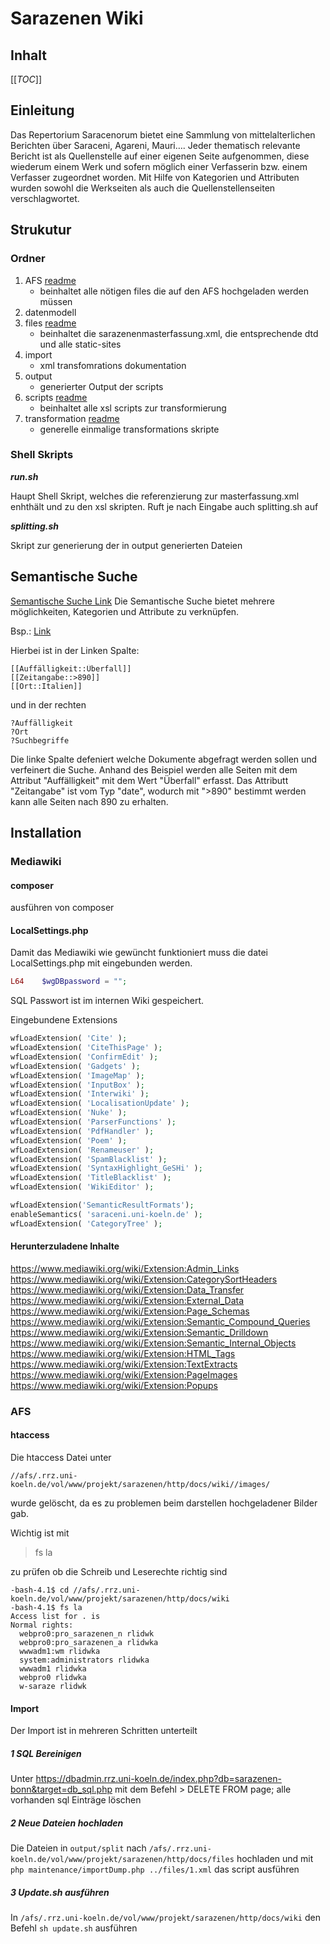# Sarazenen Wiki #
## Inhalt ##
[[_TOC_]]
## Einleitung ##
Das Repertorium Saracenorum bietet eine Sammlung von mittelalterlichen Berichten über Saraceni, Agareni, Mauri…. Jeder thematisch relevante Bericht ist als Quellenstelle auf einer eigenen Seite aufgenommen, diese wiederum einem Werk und sofern möglich einer Verfasserin bzw. einem Verfasser zugeordnet worden. Mit Hilfe von Kategorien und Attributen wurden sowohl die Werkseiten als auch die Quellenstellenseiten verschlagwortet. 


## Strukutur ##
### Ordner
1. AFS [readme](afs/README.md)
   -   beinhaltet alle nötigen files die auf den AFS hochgeladen werden müssen
1. datenmodell
1. files [readme](files/static-files/README.md)
    - beinhaltet die sarazenenmasterfassung.xml, die entsprechende dtd und alle static-sites
1. import
    - xml transfomrations dokumentation
1. output
    - generierter Output der scripts
1. scripts [readme](scripts/README.md)
    - beinhaltet alle xsl scripts zur transformierung
1. transformation [readme](transformation/README.md)
    - generelle einmalige transformations skripte

### Shell Skripts

___run.sh___ 

Haupt Shell Skript, welches die referenzierung zur masterfassung.xml enhthält und zu den xsl skripten. Ruft je nach Eingabe auch splitting.sh auf

___splitting.sh___

Skript zur generierung der in output generierten Dateien

## Semantische Suche ##
[Semantische Suche Link](http://saraceni.uni-koeln.de/wiki/index.php?title=Spezial:Semantische_Suche)
Die Semantische Suche bietet mehrere möglichkeiten, Kategorien und Attribute zu verknüpfen.

Bsp.: 
[Link](http://saraceni.uni-koeln.de/wiki/index.php?title=Spezial:Semantische_Suche&q=%5B%5BAuff%C3%A4lligkeit%3A%3A%C3%9Cberfall%5D%5D%0A%5B%5BZeitangabe%3A%3A%3E890%5D%5D%0A%5B%5BOrt%3A%3AItalien%5D%5D&p=format%3Dtagcloud%2Flink%3Dall%2Fheaders%3Dshow%2Fsearchlabel%3D%E2%80%A6-20weitere-20Ergebnisse%2Ftagorder%3Dalphabetical%2Fincrease%3Dlog%2Fclass%3Dsortable-20wikitable-20smwtable%2Ffont%3Dimpact%2Fheight%3D400%2Fwidth%3D400%2Fmincount%3D1%2Fminsize%3D77%2Fmaxsize%3D242%2Fmaxtags%3D1000&po=%3FAuff%C3%A4lligkeit%0A%3FOrt%0A%3FSuchbegriffe%0A&sort=&order=asc%2Casc&eq=no&offset=0&limit=100)

Hierbei ist in der Linken Spalte:
```
[[Auffälligkeit::Überfall]]
[[Zeitangabe::>890]]
[[Ort::Italien]]
```
und in der rechten
```
?Auffälligkeit
?Ort
?Suchbegriffe
```
Die linke Spalte defeniert welche Dokumente abgefragt werden sollen und verfeinert die Suche. Anhand des Beispiel werden alle Seiten mit dem Attribut "Auffälligkeit" mit dem Wert "Überfall" erfasst. Das Attributt "Zeitangabe" ist vom Typ "date", wodurch mit ">890" bestimmt werden kann alle Seiten nach 890 zu erhalten.

## Installation ##
### Mediawiki ###
#### composer ####
ausführen von composer
#### LocalSettings.php ####
Damit das Mediawiki wie gewüncht funktioniert muss die datei LocalSettings.php mit eingebunden werden. 

```php
L64    $wgDBpassword = "";
```
SQL Passwort ist im internen Wiki gespeichert.


Eingebundene Extensions
```php
wfLoadExtension( 'Cite' );
wfLoadExtension( 'CiteThisPage' );
wfLoadExtension( 'ConfirmEdit' );
wfLoadExtension( 'Gadgets' );
wfLoadExtension( 'ImageMap' );
wfLoadExtension( 'InputBox' );
wfLoadExtension( 'Interwiki' );
wfLoadExtension( 'LocalisationUpdate' );
wfLoadExtension( 'Nuke' );
wfLoadExtension( 'ParserFunctions' );
wfLoadExtension( 'PdfHandler' );
wfLoadExtension( 'Poem' );
wfLoadExtension( 'Renameuser' );
wfLoadExtension( 'SpamBlacklist' );
wfLoadExtension( 'SyntaxHighlight_GeSHi' );
wfLoadExtension( 'TitleBlacklist' );
wfLoadExtension( 'WikiEditor' );

wfLoadExtension('SemanticResultFormats');
enableSemantics( 'saraceni.uni-koeln.de' );
wfLoadExtension( 'CategoryTree' );

```

#### Herunterzuladene Inhalte 

https://www.mediawiki.org/wiki/Extension:Admin_Links
https://www.mediawiki.org/wiki/Extension:CategorySortHeaders
https://www.mediawiki.org/wiki/Extension:Data_Transfer
https://www.mediawiki.org/wiki/Extension:External_Data
https://www.mediawiki.org/wiki/Extension:Page_Schemas
https://www.mediawiki.org/wiki/Extension:Semantic_Compound_Queries
https://www.mediawiki.org/wiki/Extension:Semantic_Drilldown
https://www.mediawiki.org/wiki/Extension:Semantic_Internal_Objects
https://www.mediawiki.org/wiki/Extension:HTML_Tags
https://www.mediawiki.org/wiki/Extension:TextExtracts
https://www.mediawiki.org/wiki/Extension:PageImages
https://www.mediawiki.org/wiki/Extension:Popups

### AFS ###
#### htaccess ####
Die htaccess Datei unter 
```
//afs/.rrz.uni-koeln.de/vol/www/projekt/sarazenen/http/docs/wiki//images/
``` 
wurde gelöscht, da es zu problemen beim darstellen hochgeladener Bilder gab.

Wichtig ist mit 
> fs la

zu prüfen ob die Schreib und Leserechte richtig sind
```
-bash-4.1$ cd //afs/.rrz.uni-koeln.de/vol/www/projekt/sarazenen/http/docs/wiki
-bash-4.1$ fs la
Access list for . is
Normal rights:
  webpro0:pro_sarazenen_n rlidwk
  webpro0:pro_sarazenen_a rlidwka
  wwwadm1:wm rlidwka
  system:administrators rlidwka
  wwwadm1 rlidwka
  webpro0 rlidwka
  w-saraze rlidwk
```


#### Import ####
Der Import ist in mehreren Schritten unterteilt
##### 1 SQL Bereinigen #####
Unter https://dbadmin.rrz.uni-koeln.de/index.php?db=sarazenen-bonn&target=db_sql.php 
mit dem Befehl > DELETE FROM page; 
alle vorhanden sql Einträge löschen
##### 2 Neue Dateien hochladen #####
Die Dateien in ```output/split``` nach ```/afs/.rrz.uni-koeln.de/vol/www/projekt/sarazenen/http/docs/files``` hochladen und mit ```php maintenance/importDump.php ../files/1.xml```  das script ausführen 
##### 3 Update.sh ausführen
In ```/afs/.rrz.uni-koeln.de/vol/www/projekt/sarazenen/http/docs/wiki``` den Befehl ```sh update.sh``` ausführen


